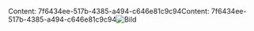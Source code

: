 <span data-ttu-id="ebfc8-101">Content: 7f6434ee-517b-4385-a494-c646e81c9c94</span><span class="sxs-lookup"><span data-stu-id="ebfc8-101">Content: 7f6434ee-517b-4385-a494-c646e81c9c94</span></span>![Bild](e42b6a32-0d66-4835-b237-3ed4093487ee.png)
